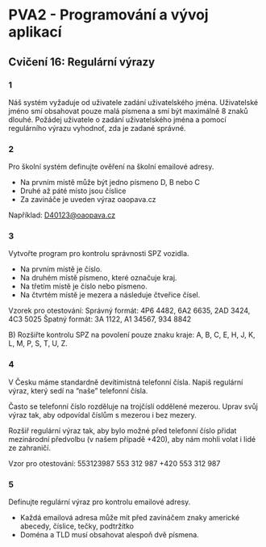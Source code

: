 # PVA2 - Programování a vývoj aplikací
## Cvičení 16: Regulární výrazy

### 1
Náš systém vyžaduje od uživatele zadání uživatelského jména. Uživatelské jméno smí obsahovat pouze malá písmena a smí být maximálně 8 znaků dlouhé. Požádej uživatele o zadání uživatelského jména a pomocí regulárního výrazu vyhodnoť, zda je zadané správné.

### 2
Pro školní systém definujte ověření na školní emailové adresy.
* Na prvním místě může být jedno písmeno D, B nebo C
* Druhé až páté místo jsou číslice
* Za zavináče je uveden výraz oaopava.cz

Například: D40123@oaopava.cz	


### 3
Vytvořte program pro kontrolu správnosti SPZ vozidla.

* Na prvním místě je číslo.
* Na druhém místě písmeno, které označuje kraj.
* Na třetím místě je číslo nebo písmeno.
* Na čtvrtém místě je mezera a následuje čtveřice čísel.

Vzorek pro otestování:
Správný formát: 4P6 4482, 6A2 6635, 2AD 3424, 4C3 5025
Špatný formát: 3A 1122, A1 34567, 934 8842

B) Rozšiřte kontrolu SPZ na povolení pouze znaku kraje: A, B, C, E, H, J, K, L, M, P, S, T, U, Z.


### 4
V Česku máme standardně devítimístná telefonní čísla. Napiš regulární výraz, který sedí na “naše” telefonní čísla.

Často se telefonní číslo rozděluje na trojčíslí oddělené mezerou. Uprav svůj výraz tak, aby odpovídal číslům s mezerou i bez mezery.

Rozšiř regulární výraz tak, aby bylo možné před telefonní číslo přidat mezinárodní předvolbu (v našem případě +420), aby nám mohli volat i lidé ze zahraničí. 

Vzor pro otestování:
553123987
553 312 987
+420 553 312 987



### 5
Definujte regulární výraz pro kontrolu emailové adresy.

* Každá emailová adresa může mít před zavináčem znaky americké abecedy, číslice, tečky, podtržítko
* Doména a TLD musí obsahovat alespoň dvě písmena.
